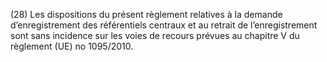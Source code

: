 (28) Les dispositions du présent règlement relatives à la demande d’enregistrement des référentiels centraux et au retrait de l’enregistrement sont sans incidence sur les voies de recours prévues au chapitre V du règlement (UE) no 1095/2010.